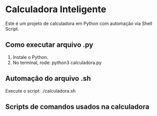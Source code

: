 # Calculadora Inteligente

Este é um projeto de calculadora em Python com automação via Shell Script.

## Como executar arquivo .py

1. Instale o Python.
2. No terminal, rode:
   python3 calculadora.py

## Automação do arquivo .sh

Execute o script:
   ./calculadora.sh

## Scripts de comandos usados na calculadora 
